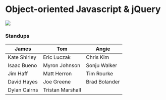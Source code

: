 # Object-oriented Javascript & jQuery

<img src="https://github.com/ga-students/WDI_Chi_Darth_Vader/blob/master/02_object_oriented_js_and_jquery/oo_achievement.png">

### Standups

| James  	| Tom  	| Angie  	|
|---	|---	|---	|
| Kate Shirley  	|  Eric Luczak 	|  Chris Kim 	|
| Isaac Bueno  	|  Myron Johnson 	|  Sonju Walker 	|
| Jim Haff  	|  Matt Herron 	|  Tim Rourke 	|
| David Hayes  	|  Joe Greene 	|  Brad Bolander 	|
| Dylan Cairns  	|  Tristan Marshall 	|   	|
